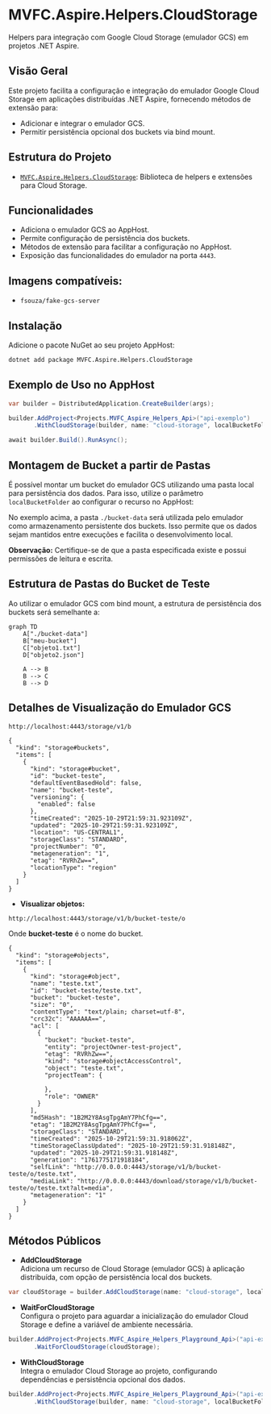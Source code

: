 # MVFC.Aspire.Helpers.CloudStorage

Helpers para integração com Google Cloud Storage (emulador GCS) em projetos .NET Aspire.

## Visão Geral

Este projeto facilita a configuração e integração do emulador Google Cloud Storage em aplicações distribuídas .NET Aspire, fornecendo métodos de extensão para:

- Adicionar e integrar o emulador GCS.
- Permitir persistência opcional dos buckets via bind mount.

## Estrutura do Projeto

- [`MVFC.Aspire.Helpers.CloudStorage`](MVFC.Aspire.Helpers.CloudStorage.csproj): Biblioteca de helpers e extensões para Cloud Storage.

## Funcionalidades

- Adiciona o emulador GCS ao AppHost.
- Permite configuração de persistência dos buckets.
- Métodos de extensão para facilitar a configuração no AppHost.
- Exposição das funcionalidades do emulador na porta `4443`.

## Imagens compatíveis:
 - `fsouza/fake-gcs-server`

## Instalação

Adicione o pacote NuGet ao seu projeto AppHost:

```sh
dotnet add package MVFC.Aspire.Helpers.CloudStorage
```

## Exemplo de Uso no AppHost

```csharp
var builder = DistributedApplication.CreateBuilder(args);

builder.AddProject<Projects.MVFC_Aspire_Helpers_Api>("api-exemplo")
       .WithCloudStorage(builder, name: "cloud-storage", localBucketFolder: "./bucket-data");

await builder.Build().RunAsync();
```

## Montagem de Bucket a partir de Pastas

É possível montar um bucket do emulador GCS utilizando uma pasta local para persistência dos dados. Para isso, utilize o parâmetro `localBucketFolder` ao configurar o recurso no AppHost:

No exemplo acima, a pasta `./bucket-data` será utilizada pelo emulador como armazenamento persistente dos buckets. Isso permite que os dados sejam mantidos entre execuções e facilita o desenvolvimento local.

**Observação:** Certifique-se de que a pasta especificada existe e possui permissões de leitura e escrita.

## Estrutura de Pastas do Bucket de Teste

Ao utilizar o emulador GCS com bind mount, a estrutura de persistência dos buckets será semelhante a:

```mermaid
graph TD
    A["./bucket-data"]
    B["meu-bucket"]
    C["objeto1.txt"]
    D["objeto2.json"]

    A --> B
    B --> C
    B --> D

```

## Detalhes de Visualização do Emulador GCS

```
http://localhost:4443/storage/v1/b
```

```
{
  "kind": "storage#buckets",
  "items": [
    {
      "kind": "storage#bucket",
      "id": "bucket-teste",
      "defaultEventBasedHold": false,
      "name": "bucket-teste",
      "versioning": {
        "enabled": false
      },
      "timeCreated": "2025-10-29T21:59:31.923109Z",
      "updated": "2025-10-29T21:59:31.923109Z",
      "location": "US-CENTRAL1",
      "storageClass": "STANDARD",
      "projectNumber": "0",
      "metageneration": "1",
      "etag": "RVRhZw==",
      "locationType": "region"
    }
  ]
}
```

- **Visualizar objetos:**

```
http://localhost:4443/storage/v1/b/bucket-teste/o
```

Onde **bucket-teste** é o nome do bucket.

```
{
  "kind": "storage#objects",
  "items": [
    {
      "kind": "storage#object",
      "name": "teste.txt",
      "id": "bucket-teste/teste.txt",
      "bucket": "bucket-teste",
      "size": "0",
      "contentType": "text/plain; charset=utf-8",
      "crc32c": "AAAAAA==",
      "acl": [
        {
          "bucket": "bucket-teste",
          "entity": "projectOwner-test-project",
          "etag": "RVRhZw==",
          "kind": "storage#objectAccessControl",
          "object": "teste.txt",
          "projectTeam": {

          },
          "role": "OWNER"
        }
      ],
      "md5Hash": "1B2M2Y8AsgTpgAmY7PhCfg==",
      "etag": "1B2M2Y8AsgTpgAmY7PhCfg==",
      "storageClass": "STANDARD",
      "timeCreated": "2025-10-29T21:59:31.918062Z",
      "timeStorageClassUpdated": "2025-10-29T21:59:31.918148Z",
      "updated": "2025-10-29T21:59:31.918148Z",
      "generation": "1761775171918184",
      "selfLink": "http://0.0.0.0:4443/storage/v1/b/bucket-teste/o/teste.txt",
      "mediaLink": "http://0.0.0.0:4443/download/storage/v1/b/bucket-teste/o/teste.txt?alt=media",
      "metageneration": "1"
    }
  ]
}
```

## Métodos Públicos

- **AddCloudStorage**  
  Adiciona um recurso de Cloud Storage (emulador GCS) à aplicação distribuída, com opção de persistência local dos buckets.

```csharp
var cloudStorage = builder.AddCloudStorage(name: "cloud-storage", localBucketFolder: "./bucket-data");
```

- **WaitForCloudStorage**  
  Configura o projeto para aguardar a inicialização do emulador Cloud Storage e define a variável de ambiente necessária.

```csharp
builder.AddProject<Projects.MVFC_Aspire_Helpers_Playground_Api>("api-exemplo")
       .WaitForCloudStorage(cloudStorage);

```

- **WithCloudStorage**  
  Integra o emulador Cloud Storage ao projeto, configurando dependências e persistência opcional dos dados.

```csharp
builder.AddProject<Projects.MVFC_Aspire_Helpers_Playground_Api>("api-exemplo")
       .WithCloudStorage(builder, name: "cloud-storage", localBucketFolder: "./bucket-data");
```